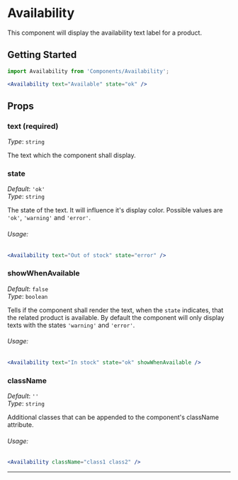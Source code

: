 # Availability

This component will display the availability text label for a product.

## Getting Started

```jsx
import Availability from 'Components/Availability';

<Availability text="Available" state="ok" />
```

## Props

### text (required)
_Type_: `string`

The text which the component shall display.

### state
_Default_: `'ok'`  
_Type_: `string`  

The state of the text. It will influence it's display color. Possible values are `'ok'`, `'warning'` and `'error'`.

###### Usage:

```jsx
<Availability text="Out of stock" state="error" />
```

### showWhenAvailable
_Default_: `false`  
_Type_: `boolean`

Tells if the component shall render the text, when the `state` indicates, that the related product is available. By default the component will only display texts with the states `'warning'` and `'error'`.

###### Usage:

```jsx
<Availability text="In stock" state="ok" showWhenAvailable />
```

### className
_Default_: `''`  
_Type_: `string`  

Additional classes that can be appended to the component's className attribute.

###### Usage:

```jsx
<Availability className="class1 class2" />
```
---
